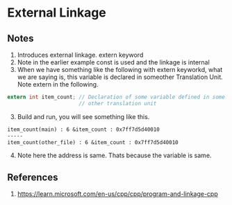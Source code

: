 # External Linkage

## Notes
1. Introduces external linkage. extern keyword
2. Note in the earlier example const is used and the linkage is internal
3. When we have something like the following with extern keyworkd, what we are saying is, this variable is 
   declared in someother Translation Unit. Note extern in the following.

```cs
extern int item_count; // Declaration of some variable defined in some
                       // other translation unit
```

3. Build and run, you will see something like this.
```txt
item_count(main) : 6 &item_count : 0x7ff7d5d40010      
-----
item_count(other_file) : 6 &item_count : 0x7ff7d5d40010
```
4. Note here the address is same. Thats because the variable is same.


## References

1. https://learn.microsoft.com/en-us/cpp/cpp/program-and-linkage-cpp

